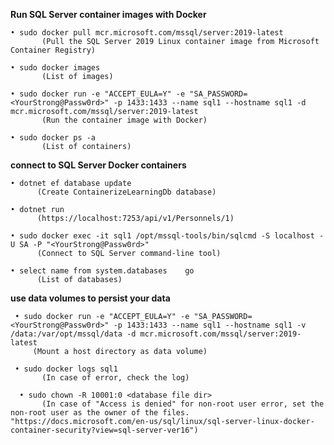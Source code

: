 **Run SQL Server container images with Docker**

    • sudo docker pull mcr.microsoft.com/mssql/server:2019-latest
           (Pull the SQL Server 2019 Linux container image from Microsoft Container Registry)
           
    • sudo docker images
           (List of images)
      
    • sudo docker run -e "ACCEPT_EULA=Y" -e "SA_PASSWORD=<YourStrong@Passw0rd>" -p 1433:1433 --name sql1 --hostname sql1 -d mcr.microsoft.com/mssql/server:2019-latest
           (Run the container image with Docker)
      
    • sudo docker ps -a
           (List of containers)

**connect to SQL Server Docker containers**

    • dotnet ef database update 
          (Create ContainerizeLearningDb database)

    • dotnet run
          (https://localhost:7253/api/v1/Personnels/1)

    • sudo docker exec -it sql1 /opt/mssql-tools/bin/sqlcmd -S localhost -U SA -P "<YourStrong@Passw0rd>"
          (Connect to SQL Server command-line tool)

    • select name from system.databases    go
          (List of databases)
          
**use data volumes to persist your data**
     
     • sudo docker run -e "ACCEPT_EULA=Y" -e "SA_PASSWORD=<YourStrong@Passw0rd>" -p 1433:1433 --name sql1 --hostname sql1 -v /data:/var/opt/mssql/data -d mcr.microsoft.com/mssql/server:2019-latest
         (Mount a host directory as data volume)
       
     • sudo docker logs sql1
           (In case of error, check the log)
         
      • sudo chown -R 10001:0 <database file dir>
           (In case of "Access is denied" for non-root user error, set the non-root user as the owner of the files. "https://docs.microsoft.com/en-us/sql/linux/sql-server-linux-docker-container-security?view=sql-server-ver16")

